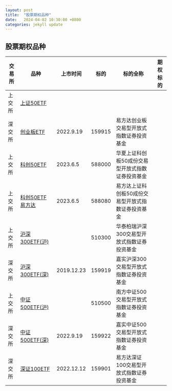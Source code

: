 ```yaml
---
layout: post
title:  "股票期权品种"
date:   2024-04-02 10:30:00 +0800
categories: jekyll update
---
```

## 股票期权品种
|交易所|品种|上市时间|标的|标的全称|期权标的|
|---|---|---|---|---|---|
|上交所|[上证50ETF](http://www.sse.com.cn/assortment/options/contract/c/c_20230303_5717359.shtml)|||||
|深交所|[创业板ETF](http://www.szse.cn/option/rules/optrules/t20220916_595887.html)|2022.9.19|159915|易方达创业板交易型开放式指数证券投资基金|
|上交所|[科创50ETF](http://www.sse.com.cn/assortment/options/contract/c/c_20230602_5722081.shtml)|2023.6.5|588000|华夏上证科创板50成份交易型开放式指数证券投资基金|
|上交所|[科创50ETF易方达](http://www.sse.com.cn/assortment/options/contract/c/c_20230602_5722082.shtml)|2023.6.5|588080|易方达上证科创板50成份交易型开放式指数证券投资基金|
|上交所|[沪深300ETF(沪)](http://www.sse.com.cn/assortment/options/contract/c/c_20230303_5717360.shtml)||510300|华泰柏瑞沪深300交易型开放式指数证券投资基金|
|深交所|[沪深300ETF(深)](http://www.szse.cn/option/rules/optrules/t20191219_572722.html)|2019.12.23|159919|嘉实沪深300交易型开放式指数证券投资基金|
|上交所|[中证500ETF(沪)](http://www.sse.com.cn/assortment/options/contract/c/c_20230303_5717361.shtml)||510500|南方中证500交易型开放式指数证券投资基金|
|深交所|[中证500ETF(深)](http://docs.static.szse.cn/www/disclosure/notice/general/W020220916721988540242.pdf)|2022.9.19|159922|嘉实中证500交易型开放式指数证券投资基金|
|深交所|[深证100ETF](http://www.szse.cn/option/rules/optrules/t20221209_597760.html)|2022.12.12|159901|易方达深证100交易型开放式指数证券投资基金|

